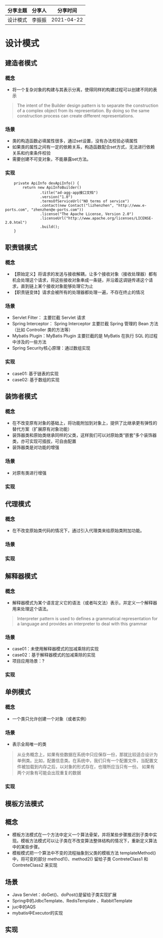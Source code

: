 分享主题 | 分享人 | 分享时间
---|---|---
设计模式 | 李振振 | 2021-04-22

# 设计模式

## 建造者模式
### 概念
- 将一个复杂对象的构建与其表示分离，使得同样的构建过程可以创建不同的表示
> The intent of the Builder design pattern is to separate the construction of a complex object from its representation. By doing so the same construction process can create different representations.

### 场景
- 类的构造函数必填属性很多，通过set设置，没有办法校验必填属性
- 如果类的属性之间有一定的依赖关系，构造函数配合set方式，无法进行依赖关系和约束条件校验
- 需要创建不可变对象，不能暴露set方法。

### 实现

```
    private ApiInfo devApiInfo() {
        return new ApiInfoBuilder()
                .title("ad-agg-app接口文档")
                .version("1.0")
                .termsOfServiceUrl("NO terms of service")
                .contact(new Contact("lizhenzhen", "http://www.e-ports.com", "zhenzhen@e-ports.com"))
                .license("The Apache License, Version 2.0")
                .licenseUrl("http://www.apache.org/licenses/LICENSE-2.0.html")
                .build();
    }
```

## 职责链模式
### 概念
- 【原始定义】将请求的发送与接收解耦，让多个接收对象（接收处理器）都有机会处理这个请求，将这些接收对象串成一条链，并沿着这调链传递这个请求，直到链上某个接收对象能够处理它为止
- 【职责链变体】请求会被所有的处理器都处理一遍，不存在终止的情况

### 场景
- Servlet Filter： 主要拦截 Servlet 请求
- Spring Interceptor： Spring Interceptor 主要拦截 Spring 管理的 Bean 方法（比如 Controller 类的方法等）
- Mybatis Plugin：MyBatis Plugin 主要拦截的是 MyBatis 在执行 SQL 的过程中涉及的一些方法
- Spring Security核心原理：通过数组实现

### 实现
- case01: 基于链表的实现
- case02: 基于数组的实现

## 装饰者模式
### 概念
- 在不改变原有对象的基础上，将功能附加到对象上，提供了比继承更有弹性的替代方案（扩展原有对象功能）
- 装饰器类和原始类继承同样的父类，这样我们可以对原始类“嵌套”多个装饰器类，亦可实现可插拔，可自由配置  
- 装饰器类是对功能的增强
### 场景
- 对原有类进行增强
### 实现

## 代理模式
### 概念
- 在不改变原始类代码的情况下，通过引入代理类来给原始类附加功能。
### 场景
### 实现


## 解释器模式
### 概念
- 解释器模式为某个语言定义它的语法（或者叫文法）表示，并定义一个解释器用来处理这个语法。
> Interpreter pattern is used to defines a grammatical representation for a language and provides an interpreter to deal with this grammar
### 场景
- case01：未使用解释器模式的加减乘除的实现
- case02：基于解释器模式的加减乘除的实现
- 项目应用场景：?

### 实现

## 单例模式
### 概念
- 一个类只允许创建一个对象（或者实例）
### 场景
- 表示全局唯一的类
> 从业务概念上，如果有些数据在系统中只应保存一份，那就比较适合设计为单例类。比如，配置信息类。在系统中，我们只有一个配置文件，当配置文件被加载到内存之后，以对象的形式存在，也理所应当只有一份。 如果有两个对象有可能会出现重复的数据

### 实现

## 模板方法模式
## 概念
- 模板方法模式在一个方法中定义一个算法骨架，并将某些步骤推迟到子类中实现。模板方法模式可以让子类在不改变算法整体结构的情况下，重新定义算法中的某些步骤。
- 模板模式把一个算法中不变的流程抽象到父类的模板方法 templateMethod() 中，将可变的部分 method1()、method2() 留给子类 ContreteClass1 和 ContreteClass2 来实现
## 场景
- Java Servlet：doGet()、doPost()是留给子类实现扩展
- Spring中的JdbcTemplate、RedisTemplate 、RabbitTemplate
- juc中的AQS
- mybatis中Executor的实现
## 实现

